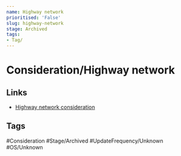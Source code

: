 ```yaml
---
name: Highway network
prioritised: 'False'
slug: highway-network
stage: Archived
tags:
- Tag/
---
```


# Consideration/Highway network



## Links

* [Highway network consideration](https://design.planning.data.gov.uk/planning-consideration/highway-network)

## Tags

#Consideration #Stage/Archived #UpdateFrequency/Unknown #OS/Unknown